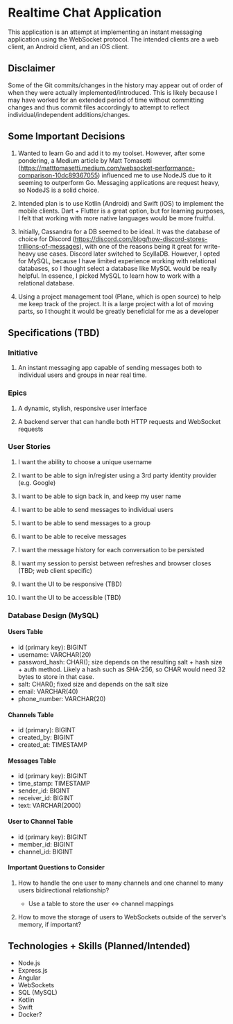# Realtime Chat Application

This application is an attempt at implementing an instant messaging application using the WebSocket protocol. The intended clients are a web client, an Android client, and an iOS client.  

## Disclaimer

Some of the Git commits/changes in the history may appear out of order of when they were actually implemented/introduced. This is likely because I may have worked for an extended period of time without committing changes and thus commit files accordingly to attempt to reflect individual/independent additions/changes.

## Some Important Decisions

1. Wanted to learn Go and add it to my toolset. However, after some pondering, a Medium article by Matt Tomasetti (https://matttomasetti.medium.com/websocket-performance-comparison-10dc89367055) influenced me to use NodeJS due to it seeming to outperform Go. Messaging applications are request heavy, so NodeJS is a solid choice.

2. Intended plan is to use Kotlin (Android) and Swift (iOS) to implement the mobile clients. Dart + Flutter is a great option, but for learning purposes, I felt that working with more native languages would be more fruitful.

3. Initially, Cassandra for a DB seemed to be ideal. It was the database of choice for Discord (https://discord.com/blog/how-discord-stores-trillions-of-messages), with one of the reasons being it great for write-heavy use cases. Discord later switched to ScyllaDB. However, I opted for MySQL, because I have limited experience working with relational databases, so I thought select a database like MySQL would be really helpful. In essence, I picked MySQL to learn how to work with a relational database. 

4. Using a project management tool (Plane, which is open source) to help me keep track of the project. It is a large project with a lot of moving parts, so I thought it would be greatly beneficial for me as a developer

## Specifications (TBD)

### Initiative

1. An instant messaging app capable of sending messages both to individual users and groups in near real time.

### Epics

1. A dynamic, stylish, responsive user interface 

2. A backend server that can handle both HTTP requests and WebSocket requests

### User Stories

1. I want the ability to choose a unique username

2. I want to be able to sign in/register using a 3rd party identity provider (e.g. Google)

3. I want to be able to sign back in, and keep my user name

4. I want to be able to send messages to individual users

5. I want to be able to send messages to a group

6. I want to be able to receive messages

7. I want the message history for each conversation to be persisted

8. I want my session to persist between refreshes and browser closes (TBD; web client specific)

9. I want the UI to be responsive (TBD)

10. I want the UI to be accessible (TBD)

### Database Design (MySQL)

#### Users Table
* id (primary key): BIGINT
* username: VARCHAR(20)
* password_hash: CHAR(); size depends on the resulting salt + hash size + auth method. Likely a hash such as SHA-256, so CHAR would need 32 bytes to store in that case.
* salt: CHAR(); fixed size and depends on the salt size
* email: VARCHAR(40)
* phone_number: VARCHAR(20)

#### Channels Table
* id (primary): BIGINT
* created_by: BIGINT
* created_at: TIMESTAMP


#### Messages Table
* id (primary key): BIGINT
* time_stamp: TIMESTAMP
* sender_id: BIGINT
* receiver_id: BIGINT
* text: VARCHAR(2000)

#### User to Channel Table
* id (primary key): BIGINT
* member_id: BIGINT
* channel_id: BIGINT


#### Important Questions to Consider
1. How to handle the one user to many channels and one channel to many users bidirectional relationship?
   
    * Use a table to store the user <-> channel mappings

2. How to move the storage of users to WebSockets outside of the server's memory, if important?

## Technologies + Skills (Planned/Intended)

* Node.js
* Express.js
* Angular
* WebSockets 
* SQL (MySQL)
* Kotlin
* Swift
* Docker?






